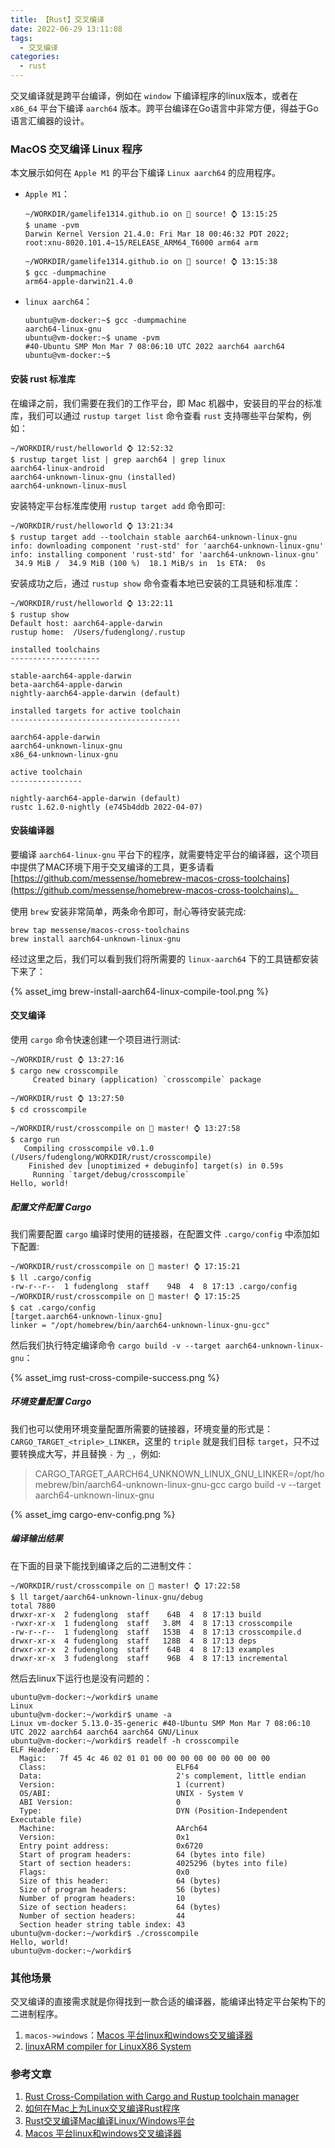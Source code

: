 ```yaml
---
title: 【Rust】交叉编译
date: 2022-06-29 13:11:08
tags:
  - 交叉编译
categories:
  - rust
---
```



交叉编译就是跨平台编译，例如在 `window` 下编译程序的linux版本，或者在 `x86_64` 平台下编译 `aarch64` 版本。跨平台编译在Go语言中非常方便，得益于Go语言汇编器的设计。

### MacOS 交叉编译 Linux 程序

本文展示如何在 `Apple M1` 的平台下编译 `Linux aarch64` 的应用程序。

- `Apple M1`：

    ```
    ~/WORKDIR/gamelife1314.github.io on  source! ⌚ 13:15:25
    $ uname -pvm
    Darwin Kernel Version 21.4.0: Fri Mar 18 00:46:32 PDT 2022; root:xnu-8020.101.4~15/RELEASE_ARM64_T6000 arm64 arm

    ~/WORKDIR/gamelife1314.github.io on  source! ⌚ 13:15:38
    $ gcc -dumpmachine
    arm64-apple-darwin21.4.0
    ```

- `linux aarch64`：

    ```
    ubuntu@vm-docker:~$ gcc -dumpmachine
    aarch64-linux-gnu
    ubuntu@vm-docker:~$ uname -pvm
    #40-Ubuntu SMP Mon Mar 7 08:06:10 UTC 2022 aarch64 aarch64
    ubuntu@vm-docker:~$
    ```

<!-- more -->   

#### 安装 rust 标准库

在编译之前，我们需要在我们的工作平台，即 Mac 机器中，安装目的平台的标准库，我们可以通过 `rustup target list` 命令查看 `rust` 支持哪些平台架构，例如：

```
~/WORKDIR/rust/helloworld ⌚ 12:52:32
$ rustup target list | grep aarch64 | grep linux
aarch64-linux-android
aarch64-unknown-linux-gnu (installed)
aarch64-unknown-linux-musl
```

安装特定平台标准库使用 `rustup target add` 命令即可:

```
~/WORKDIR/rust/helloworld ⌚ 13:21:34
$ rustup target add --toolchain stable aarch64-unknown-linux-gnu
info: downloading component 'rust-std' for 'aarch64-unknown-linux-gnu'
info: installing component 'rust-std' for 'aarch64-unknown-linux-gnu'
 34.9 MiB /  34.9 MiB (100 %)  18.1 MiB/s in  1s ETA:  0s
```

安装成功之后，通过 `rustup show` 命令查看本地已安装的工具链和标准库：

```
~/WORKDIR/rust/helloworld ⌚ 13:22:11
$ rustup show
Default host: aarch64-apple-darwin
rustup home:  /Users/fudenglong/.rustup

installed toolchains
--------------------

stable-aarch64-apple-darwin
beta-aarch64-apple-darwin
nightly-aarch64-apple-darwin (default)

installed targets for active toolchain
--------------------------------------

aarch64-apple-darwin
aarch64-unknown-linux-gnu
x86_64-unknown-linux-gnu

active toolchain
----------------

nightly-aarch64-apple-darwin (default)
rustc 1.62.0-nightly (e745b4ddb 2022-04-07)
```

#### 安装编译器

要编译 `aarch64-linux-gnu` 平台下的程序，就需要特定平台的编译器，这个项目中提供了MAC环境下用于交叉编译的工具，更多请看 [https://github.com/messense/homebrew-macos-cross-toolchains](https://github.com/messense/homebrew-macos-cross-toolchains)。

使用 `brew` 安装非常简单，两条命令即可，耐心等待安装完成:

```
brew tap messense/macos-cross-toolchains
brew install aarch64-unknown-linux-gnu
```

经过这里之后，我们可以看到我们将所需要的 `linux-aarch64` 下的工具链都安装下来了：

{% asset_img brew-install-aarch64-linux-compile-tool.png %}

####  交叉编译

使用 `cargo` 命令快速创建一个项目进行测试:

```
~/WORKDIR/rust ⌚ 13:27:16
$ cargo new crosscompile
     Created binary (application) `crosscompile` package

~/WORKDIR/rust ⌚ 13:27:50
$ cd crosscompile

~/WORKDIR/rust/crosscompile on  master! ⌚ 13:27:58
$ cargo run
   Compiling crosscompile v0.1.0 (/Users/fudenglong/WORKDIR/rust/crosscompile)
    Finished dev [unoptimized + debuginfo] target(s) in 0.59s
     Running `target/debug/crosscompile`
Hello, world!
```

##### 配置文件配置 Cargo

我们需要配置 `cargo` 编译时使用的链接器，在配置文件 `.cargo/config` 中添加如下配置:

```
~/WORKDIR/rust/crosscompile on  master! ⌚ 17:15:21
$ ll .cargo/config
-rw-r--r--  1 fudenglong  staff    94B  4  8 17:13 .cargo/config
~/WORKDIR/rust/crosscompile on  master! ⌚ 17:15:25
$ cat .cargo/config
[target.aarch64-unknown-linux-gnu]
linker = "/opt/homebrew/bin/aarch64-unknown-linux-gnu-gcc"
```

然后我们执行特定编译命令 `cargo build -v --target aarch64-unknown-linux-gnu`：

{% asset_img rust-cross-compile-success.png %}


##### 环境变量配置 Cargo

我们也可以使用环境变量配置所需要的链接器，环境变量的形式是：`CARGO_TARGET_<triple>_LINKER`，这里的 `triple` 就是我们目标 `target`，只不过要转换成大写，并且替换 `-` 为 `_`，例如:

> CARGO_TARGET_AARCH64_UNKNOWN_LINUX_GNU_LINKER=/opt/homebrew/bin/aarch64-unknown-linux-gnu-gcc  cargo build -v --target aarch64-unknown-linux-gnu

{% asset_img cargo-env-config.png %}


##### 编译输出结果

在下面的目录下能找到编译之后的二进制文件：

```
~/WORKDIR/rust/crosscompile on  master! ⌚ 17:22:58
$ ll target/aarch64-unknown-linux-gnu/debug
total 7880
drwxr-xr-x  2 fudenglong  staff    64B  4  8 17:13 build
-rwxr-xr-x  1 fudenglong  staff   3.8M  4  8 17:13 crosscompile
-rw-r--r--  1 fudenglong  staff   153B  4  8 17:13 crosscompile.d
drwxr-xr-x  4 fudenglong  staff   128B  4  8 17:13 deps
drwxr-xr-x  2 fudenglong  staff    64B  4  8 17:13 examples
drwxr-xr-x  3 fudenglong  staff    96B  4  8 17:13 incremental

```

然后去linux下运行也是没有问题的：

```
ubuntu@vm-docker:~/workdir$ uname
Linux
ubuntu@vm-docker:~/workdir$ uname -a
Linux vm-docker 5.13.0-35-generic #40-Ubuntu SMP Mon Mar 7 08:06:10 UTC 2022 aarch64 aarch64 aarch64 GNU/Linux
ubuntu@vm-docker:~/workdir$ readelf -h crosscompile
ELF Header:
  Magic:   7f 45 4c 46 02 01 01 00 00 00 00 00 00 00 00 00
  Class:                             ELF64
  Data:                              2's complement, little endian
  Version:                           1 (current)
  OS/ABI:                            UNIX - System V
  ABI Version:                       0
  Type:                              DYN (Position-Independent Executable file)
  Machine:                           AArch64
  Version:                           0x1
  Entry point address:               0x6720
  Start of program headers:          64 (bytes into file)
  Start of section headers:          4025296 (bytes into file)
  Flags:                             0x0
  Size of this header:               64 (bytes)
  Size of program headers:           56 (bytes)
  Number of program headers:         10
  Size of section headers:           64 (bytes)
  Number of section headers:         44
  Section header string table index: 43
ubuntu@vm-docker:~/workdir$ ./crosscompile
Hello, world!
ubuntu@vm-docker:~/workdir$
```

### 其他场景

交叉编译的直接需求就是你得找到一款合适的编译器，能编译出特定平台架构下的二进制程序。

1. `macos->windows`：[Macos 平台linux和windows交叉编译器](https://words.filippo.io/easy-windows-and-linux-cross-compilers-for-macos/)
2. [linuxARM compiler for LinuxX86 System](https://www.acmesystems.it/arm9_toolchain)

### 参考文章

1. [Rust Cross-Compilation with Cargo and Rustup toolchain manager](https://www.youtube.com/watch?v=wp6s2sm_7VE)
2. [如何在Mac上为Linux交叉编译Rust程序](https://colobu.com/2019/12/18/How-to-Cross-Compile-from-Mac-to-Linux-on-Rust/)
3. [Rust交叉编译Mac编译Linux/Windows平台](https://www.cnblogs.com/007sx/p/15191400.html)
4. [Macos 平台linux和windows交叉编译器](https://words.filippo.io/easy-windows-and-linux-cross-compilers-for-macos/)